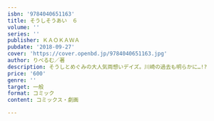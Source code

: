 ```yaml
---
isbn: '9784040651163'
title: そうしそうあい　６
volume: ''
series: ''
publisher: ＫＡＯＫＡＷＡ
pubdate: '2018-09-27'
cover: 'https://cover.openbd.jp/9784040651163.jpg'
author: りべるむ／著
description: そうしとめぐみの大人気両想いデイズ。川崎の過去も明らかに…!?
price: '600'
genre: ''
target: 一般
format: コミック
content: コミックス・劇画

---
```

